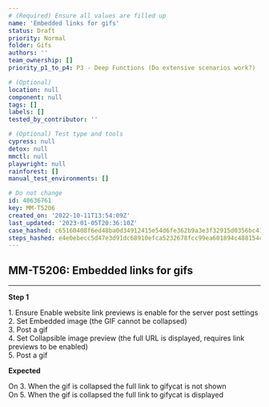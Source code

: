 ```yaml
---
# (Required) Ensure all values are filled up
name: 'Embedded links for gifs'
status: Draft
priority: Normal
folder: Gifs
authors: ''
team_ownership: []
priority_p1_to_p4: P3 - Deep Functions (Do extensive scenarios work?)

# (Optional)
location: null
component: null
tags: []
labels: []
tested_by_contributor: ''

# (Optional) Test type and tools
cypress: null
detox: null
mmctl: null
playwright: null
rainforest: []
manual_test_environments: []

# Do not change
id: 40636761
key: MM-T5206
created_on: '2022-10-11T13:54:09Z'
last_updated: '2023-01-05T20:36:10Z'
case_hashed: c65160408f6ed48ba0d34912415e54d6fe362b9a3e3f32915d0356bc41a2ad0f1cecb860a81544b5d0ecfa1e2fc38da8
steps_hashed: e4e0ebecc5d47e3d91dc68910efca5232678fcc99ea601894c488154c08a0b78cc9ca95aa0618b33596829be84d38aee
---
```


<!-- (Auto-generated) Based on frontmatter's "key" and "name" -->

## MM-T5206: Embedded links for gifs

---

**Step 1**

1\. Ensure Enable website link previews is enable for the server post settings\
2\. Set Embedded image (the GIF cannot be collapsed)\
3\. Post a gif\
4\. Set Collapsible image preview (the full URL is displayed, requires link previews to be enabled)\
5\. Post a gif

**Expected**

On 3. When the gif is collapsed the full link to gifycat is not shown\
On 5. When the gif is collapsed the full link to gifycat is displayed
